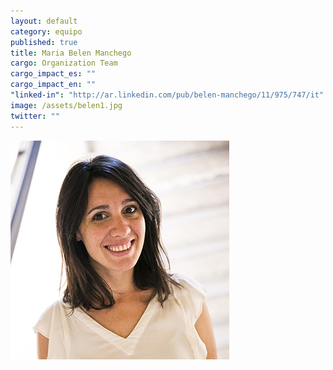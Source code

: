 ```yaml
---
layout: default
category: equipo
published: true
title: Maria Belen Manchego
cargo: Organization Team
cargo_impact_es: ""
cargo_impact_en: ""
"linked-in": "http://ar.linkedin.com/pub/belen-manchego/11/975/747/it"
image: /assets/belen1.jpg
twitter: ""
---
```


![belen1.jpg](/assets/belen1.jpg)
